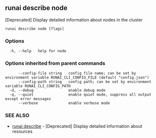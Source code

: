 ## runai describe node

[Deprecated] Display detailed information about nodes in the cluster

```
runai describe node [flags]
```

### Options

```
  -h, --help   help for node
```

### Options inherited from parent commands

```
      --config-file string   config file name; can be set by environment variable RUNAI_CLI_CONFIG_FILE (default "config.json")
      --config-path string   config path; can be set by environment variable RUNAI_CLI_CONFIG_PATH
  -d, --debug                enable debug mode
  -q, --quiet                enable quiet mode, suppress all output except error messages
      --verbose              enable verbose mode
```

### SEE ALSO

* [runai describe](runai_describe.md)	 - [Deprecated] Display detailed information about resources

